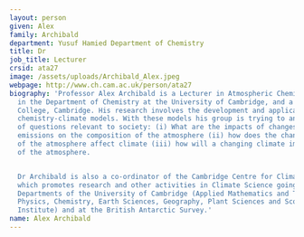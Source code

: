 ```yaml
---
layout: person
given: Alex
family: Archibald
department: Yusuf Hamied Department of Chemistry
title: Dr
job_title: Lecturer
crsid: ata27
image: /assets/uploads/Archibald_Alex.jpeg
webpage: http://www.ch.cam.ac.uk/person/ata27
biography: 'Professor Alex Archibald is a Lecturer in Atmospheric Chemistry Modelling
  in the Department of Chemistry at the University of Cambridge, and a Fellow of Emmanuel
  College, Cambridge. His research involves the development and application of state-of-the-art
  chemistry-climate models. With these models his group is trying to answer a number
  of questions relevant to society: (i) What are the impacts of changes in man made
  emissions on the composition of the atmosphere (ii) how does the changing composition
  of the atmosphere affect climate (iii) how will a changing climate impact the composition
  of the atmosphere.


  Dr Archibald is also a co-ordinator of the Cambridge Centre for Climate Science,
  which promotes research and other activities in Climate Science going on at several
  Departments of the University of Cambridge (Applied Mathematics and Theoretical
  Physics, Chemistry, Earth Sciences, Geography, Plant Sciences and Scott Polar Research
  Institute) and at the British Antarctic Survey.'
name: Alex Archibald
---
```

